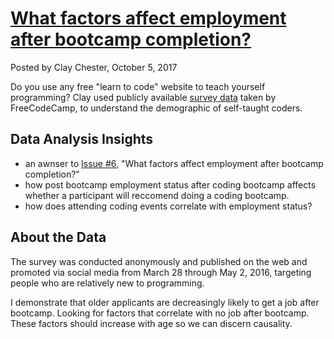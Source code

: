 # [What factors affect employment after bootcamp completion?](https://www.kaggle.com/chessybo/bootcamp-success-vs-age)
Posted by Clay Chester, October 5, 2017

Do you use any free "learn to code" website to teach yourself programming? Clay used publicly available [survey data](https://github.com/freeCodeCamp/2016-new-coder-survey) taken by FreeCodeCamp, to understand the demographic of self-taught coders.

## Data Analysis Insights
- an awnser to [Issue #6](ttps://github.com/freeCodeCamp/2016-new-coder-survey/issues/36), "What factors affect employment after bootcamp completion?"
- how post bootcamp employment status after coding bootcamp affects whether a participant will reccomend doing a coding bootcamp.
- how does attending coding events correlate with employment status?
<h2> About the Data </h2>

The survey was conducted anonymously and published on the web and promoted via social media from March 28 through May 2, 2016, targeting people who are relatively new to programming.

I demonstrate that older applicants are decreasingly likely to get a job after bootcamp. Looking for factors that correlate with no job after bootcamp. These factors should increase with age so we can discern causality.

